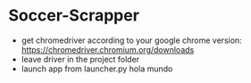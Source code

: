 # Soccer-Scrapper

- get chromedriver according to your google chrome version: https://chromedriver.chromium.org/downloads
- leave driver in the project folder
- launch app from launcher.py
hola mundo
